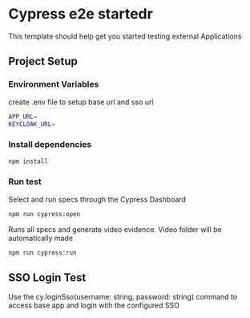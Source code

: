 # Cypress e2e startedr

This template should help get you started testing external Applications

## Project Setup

### Environment Variables

create .env file to setup base url and sso url

```sh
APP_URL=
KEYCLOAK_URL=
```

### Install dependencies

```sh
npm install
```

### Run test

Select and run specs through the Cypress Dashboard 
```sh
npm run cypress:open
```

Runs all specs and generate video evidence. Video folder will be automatically made
```sh
npm run cypress:run
```

## SSO Login Test
Use the cy.loginSso(username: string, password: string) command to access base app and login with the configured SSO

